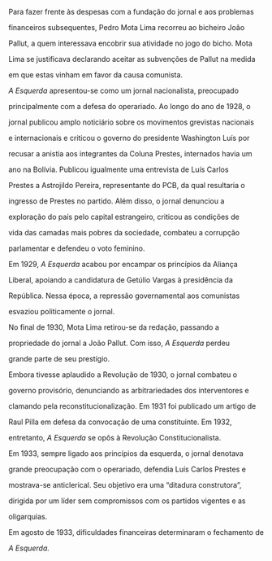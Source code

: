 

Para fazer frente às despesas com a fundação do jornal e aos problemas

financeiros subsequentes, Pedro Mota Lima recorreu ao bicheiro João

Pallut, a quem interessava encobrir sua atividade no jogo do bicho. Mota

Lima se justificava declarando aceitar as subvenções de Pallut na medida

em que estas vinham em favor da causa comunista.



*A Esquerda* apresentou-se como um jornal nacionalista, preocupado

principalmente com a defesa do operariado. Ao longo do ano de 1928, o

jornal publicou amplo noticiário sobre os movimentos grevistas nacionais

e internacionais e criticou o governo do presidente Washington Luís por

recusar a anistia aos integrantes da Coluna Prestes, internados havia um

ano na Bolívia. Publicou igualmente uma entrevista de Luís Carlos

Prestes a Astrojildo Pereira, representante do PCB, da qual resultaria o

ingresso de Prestes no partido. Além disso, o jornal denunciou a

exploração do país pelo capital estrangeiro, criticou as condições de

vida das camadas mais pobres da sociedade, combateu a corrupção

parlamentar e defendeu o voto feminino.



Em 1929, *A Esquerda* acabou por encampar os princípios da Aliança

Liberal, apoiando a candidatura de Getúlio Vargas à presidência da

República. Nessa época, a repressão governamental aos comunistas

esvaziou politicamente o jornal.



No final de 1930, Mota Lima retirou-se da redação, passando a

propriedade do jornal a João Pallut. Com isso, *A Esquerda* perdeu

grande parte de seu prestígio.



Embora tivesse aplaudido a Revolução de 1930, o jornal combateu o

governo provisório, denunciando as arbitrariedades dos interventores e

clamando pela reconstitucionalização. Em 1931 foi publicado um artigo de

Raul Pilla em defesa da convocação de uma constituinte. Em 1932,

entretanto, *A Esquerda* se opôs à Revolução Constitucionalista.



Em 1933, sempre ligado aos princípios da esquerda, o jornal denotava

grande preocupação com o operariado, defendia Luís Carlos Prestes e

mostrava-se anticlerical. Seu objetivo era uma “ditadura construtora”,

dirigida por um líder sem compromissos com os partidos vigentes e as

oligarquias.



Em agosto de 1933, dificuldades financeiras determinaram o fechamento de

*A Esquerda.*



